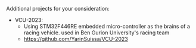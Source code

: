 Additional projects for your consideration:

- VCU-2023:
  - Using STM32F446RE embedded micro-controller as the brains of a racing vehicle. used in Ben Gurion University's racing team 
  - https://github.com/YarinSuissa/VCU-2023
